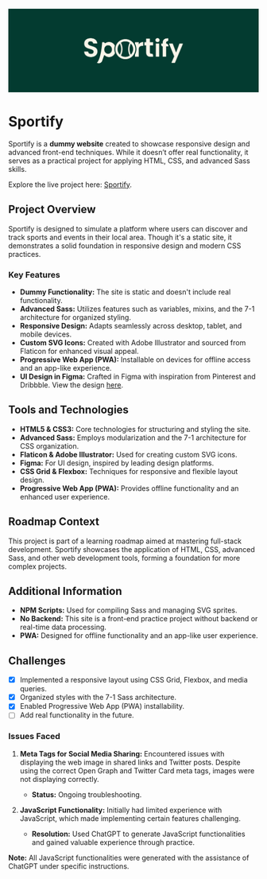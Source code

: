 ![Sportify](icons/Sportify-cover.png)

# Sportify

Sportify is a **dummy website** created to showcase responsive design and advanced front-end techniques. While it doesn’t offer real functionality, it serves as a practical project for applying HTML, CSS, and advanced Sass skills.

Explore the live project here: [Sportify](https://kareem-aez.github.io/Sportify/).

## Project Overview

Sportify is designed to simulate a platform where users can discover and track sports and events in their local area. Though it's a static site, it demonstrates a solid foundation in responsive design and modern CSS practices.

### Key Features

- **Dummy Functionality:** The site is static and doesn't include real functionality.
- **Advanced Sass:** Utilizes features such as variables, mixins, and the 7-1 architecture for organized styling.
- **Responsive Design:** Adapts seamlessly across desktop, tablet, and mobile devices.
- **Custom SVG Icons:** Created with Adobe Illustrator and sourced from Flaticon for enhanced visual appeal.
- **Progressive Web App (PWA):** Installable on devices for offline access and an app-like experience.
- **UI Design in Figma:** Crafted in Figma with inspiration from Pinterest and Dribbble. View the design [here](https://www.figma.com/design/pOLsZqtfokZ0PmLqIGFFK8/Sportify?t=9sMM6aZWvSXga6q4-0).

## Tools and Technologies

- **HTML5 & CSS3:** Core technologies for structuring and styling the site.
- **Advanced Sass:** Employs modularization and the 7-1 architecture for CSS organization.
- **Flaticon & Adobe Illustrator:** Used for creating custom SVG icons.
- **Figma:** For UI design, inspired by leading design platforms.
- **CSS Grid & Flexbox:** Techniques for responsive and flexible layout design.
- **Progressive Web App (PWA):** Provides offline functionality and an enhanced user experience.

## Roadmap Context

This project is part of a learning roadmap aimed at mastering full-stack development. Sportify showcases the application of HTML, CSS, advanced Sass, and other web development tools, forming a foundation for more complex projects.

## Additional Information

- **NPM Scripts:** Used for compiling Sass and managing SVG sprites.
- **No Backend:** This site is a front-end practice project without backend or real-time data processing.
- **PWA:** Designed for offline functionality and an app-like user experience.

## Challenges

- [x] Implemented a responsive layout using CSS Grid, Flexbox, and media queries.
- [x] Organized styles with the 7-1 Sass architecture.
- [x] Enabled Progressive Web App (PWA) installability.
- [ ] Add real functionality in the future.

### Issues Faced

1. **Meta Tags for Social Media Sharing:** Encountered issues with displaying the web image in shared links and Twitter posts. Despite using the correct Open Graph and Twitter Card meta tags, images were not displaying correctly.
   - **Status:** Ongoing troubleshooting.

2. **JavaScript Functionality:** Initially had limited experience with JavaScript, which made implementing certain features challenging.
   - **Resolution:** Used ChatGPT to generate JavaScript functionalities and gained valuable experience through practice.

**Note:** All JavaScript functionalities were generated with the assistance of ChatGPT under specific instructions.
